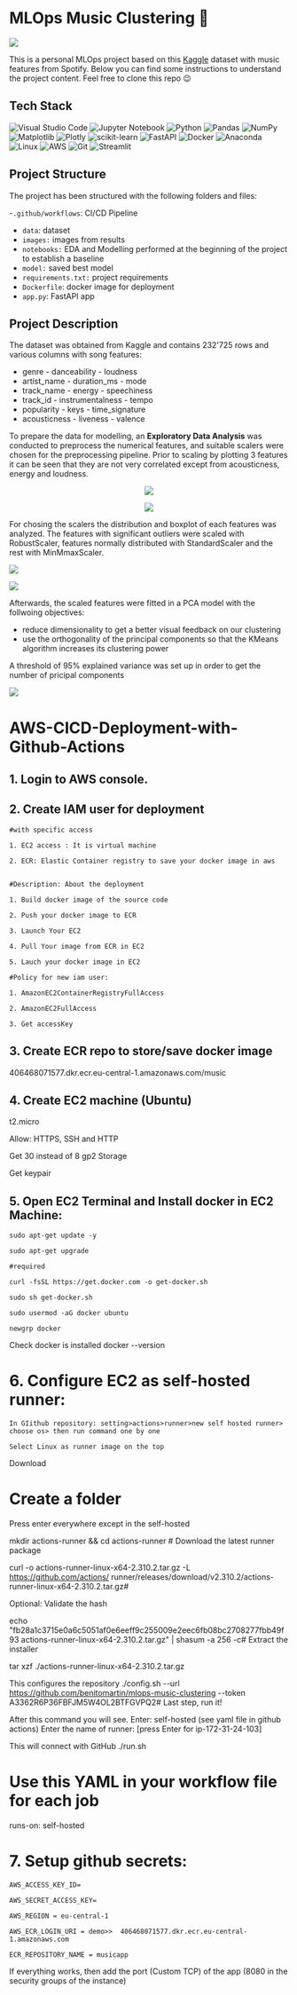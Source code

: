 # MLOps Music Clustering 🎸

<p>
    <img src="/images/cassette.jpg"/>
    </p>

This is a personal MLOps project based on this [Kaggle](https://www.kaggle.com/datasets/zaheenhamidani/ultimate-spotify-tracks-db) dataset with music features from Spotify. Below you can find some instructions to understand the project content. Feel free to clone this repo 😉


## Tech Stack

![Visual Studio Code](https://img.shields.io/badge/Visual%20Studio%20Code-0078d7.svg?style=for-the-badge&logo=visual-studio-code&logoColor=white)
![Jupyter Notebook](https://img.shields.io/badge/jupyter-%23FA0F00.svg?style=for-the-badge&logo=jupyter&logoColor=white)
![Python](https://img.shields.io/badge/python-3670A0?style=for-the-badge&logo=python&logoColor=ffdd54)
![Pandas](https://img.shields.io/badge/pandas-%23150458.svg?style=for-the-badge&logo=pandas&logoColor=white)
![NumPy](https://img.shields.io/badge/numpy-%23013243.svg?style=for-the-badge&logo=numpy&logoColor=white)
![Matplotlib](https://img.shields.io/badge/Matplotlib-%23d9ead3.svg?style=for-the-badge&logo=Matplotlib&logoColor=black)
![Plotly](https://img.shields.io/badge/Plotly-%233F4F75.svg?style=for-the-badge&logo=plotly&logoColor=white)
![scikit-learn](https://img.shields.io/badge/scikit--learn-%23F7931E.svg?style=for-the-badge&logo=scikit-learn&logoColor=white)
![FastAPI](https://img.shields.io/badge/FastAPI-005571?style=for-the-badge&logo=fastapi)
![Docker](https://img.shields.io/badge/docker-%230db7ed.svg?style=for-the-badge&logo=docker&logoColor=white)
![Anaconda](https://img.shields.io/badge/Anaconda-%2344A833.svg?style=for-the-badge&logo=anaconda&logoColor=white)
![Linux](https://img.shields.io/badge/Linux-FCC624?style=for-the-badge&logo=linux&logoColor=white)
![AWS](https://img.shields.io/badge/AWS-%23FF9900.svg?style=for-the-badge&logo=amazon-aws&logoColor=white)
![Git](https://img.shields.io/badge/git-%23F05033.svg?style=for-the-badge&logo=git&logoColor=white)
![Streamlit](https://img.shields.io/badge/Streamlit-FF4B4B?style=for-the-badge&logo=Streamlit&logoColor=white)


## Project Structure

The project has been structured with the following folders and files:

-`.github/workflows`: CI/CD Pipeline
- `data`: dataset 
- `images:` images from results
- `notebooks:` EDA and Modelling performed at the beginning of the project to establish a baseline
- `model:` saved best model
- `requirements.txt:` project requirements
- `Dockerfile`: docker image for deployment
- `app.py`: FastAPI app

## Project Description

The dataset was obtained from Kaggle and contains 232'725 rows and various columns with song features:

- genre            			- danceability 				- loudness      
- artist_name      			- duration_ms 	 			- mode   
- track_name         			- energy   				- speechiness
- track_id          			- instrumentalness   			- tempo
- popularity          			- keys      				- time_signature
- acousticness    			- liveness 				- valence
 			 			
To prepare the data for modelling, an **Exploratory Data Analysis** was conducted to preprocess the numerical features, and suitable scalers were chosen for the preprocessing pipeline. Prior to scaling by plotting 3 features it can be seen that they are not very correlated except from acousticness, energy and loudness. 

<p align="center">
    <img src="/images/scatter_non_scaled.png"/>
    </p>

<p align="center">
    <img src="/images/correlation.png"/>
    </p>

For chosing the scalers the distribution and boxplot of each features was analyzed. The features with significant outliers were scaled with RobustScaler, features normally distributed with StandardScaler and the rest with MinMmaxScaler. 

<p>
    <img src="/images/popularity.png"/>
    </p>
<p>
    <img src="/images/acousticness.png"/>
    </p>

Afterwards, the scaled features were fitted in a PCA model with the follwoing objectives: 

- reduce dimensionality to get a better visual feedback on our clustering
- use the orthogonality of the principal components so that the KMeans algorithm increases its clustering power

A threshold of 95% explained variance was set up in order to get the number of pricipal components

<p>
    <img src="/images/PCAs.png"/>
    </p>



# AWS-CICD-Deployment-with-Github-Actions

## 1. Login to AWS console.

## 2. Create IAM user for deployment

	#with specific access

	1. EC2 access : It is virtual machine

	2. ECR: Elastic Container registry to save your docker image in aws


	#Description: About the deployment

	1. Build docker image of the source code

	2. Push your docker image to ECR

	3. Launch Your EC2 

	4. Pull Your image from ECR in EC2

	5. Lauch your docker image in EC2

	#Policy for new iam user:

	1. AmazonEC2ContainerRegistryFullAccess

	2. AmazonEC2FullAccess

    3. Get accessKey



## 3. Create ECR repo to store/save docker image
406468071577.dkr.ecr.eu-central-1.amazonaws.com/music

## 4. Create EC2 machine (Ubuntu) 
t2.micro

Allow: HTTPS, SSH and HTTP

Get 30 instead of 8 gp2 Storage

Get keypair

## 5. Open EC2 Terminal and Install docker in EC2 Machine:
	
	

	sudo apt-get update -y

	sudo apt-get upgrade
	
	#required

	curl -fsSL https://get.docker.com -o get-docker.sh

	sudo sh get-docker.sh

	sudo usermod -aG docker ubuntu

	newgrp docker

Check docker is installed
    docker --version

# 6. Configure EC2 as self-hosted runner:
    In GIithub repository: setting>actions>runner>new self hosted runner> choose os> then run command one by one

    Select Linux as runner image on the top

Download
# Create a folder

Press enter everywhere except in the self-hosted

mkdir actions-runner && cd actions-runner  # Download the latest runner package

curl -o actions-runner-linux-x64-2.310.2.tar.gz -L https://github.com/actions/
runner/releases/download/v2.310.2/actions-runner-linux-x64-2.310.2.tar.gz# 

Optional: Validate the hash

echo "fb28a1c3715e0a6c5051af0e6eeff9c255009e2eec6fb08bc2708277fbb49f93  actions-runner-linux-x64-2.310.2.tar.gz" | shasum -a 256 -c# Extract the installer

tar xzf ./actions-runner-linux-x64-2.310.2.tar.gz

This configures the repository
./config.sh --url https://github.com/benitomartin/mlops-music-clustering --token A3362R6P36FBFJM5W4OL2BTFGVPQ2# Last step, run it!

After this command you will see. Enter: self-hosted (see yaml file in github actions)
Enter the name of runner: [press Enter for ip-172-31-24-103]

This will connect with GitHub
./run.sh





# Use this YAML in your workflow file for each job
runs-on: self-hosted


# 7. Setup github secrets:

    AWS_ACCESS_KEY_ID=

    AWS_SECRET_ACCESS_KEY=

    AWS_REGION = eu-central-1

    AWS_ECR_LOGIN_URI = demo>>  406468071577.dkr.ecr.eu-central-1.amazonaws.com

    ECR_REPOSITORY_NAME = musicapp



If everything works, then add the port (Custom TCP) of the app (8080 in the security groups of the instance)

